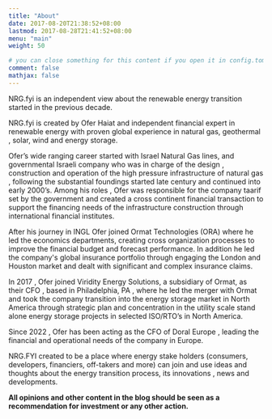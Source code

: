 ```yaml
---
title: "About"
date: 2017-08-20T21:38:52+08:00
lastmod: 2017-08-28T21:41:52+08:00
menu: "main"
weight: 50

# you can close something for this content if you open it in config.toml.
comment: false
mathjax: false
---
```


NRG.fyi is an independent view about the renewable energy transition started in the previous decade.

NRG.fyi is created by Ofer Haiat and independent financial expert in renewable energy with proven global experience in natural gas, geothermal , solar, wind and energy storage. 

Ofer’s wide ranging career started with Israel Natural Gas lines, and governmental Israeli company who was in charge of the design , construction and operation of the high pressure infrastructure of natural gas , following the substantial foundings started late century and continued into early 2000’s. Among his roles , Ofer was responsible for the company taarif set by the government and created a cross continent financial transaction to support the financing needs of the infrastructure construction through international financial institutes.

After his journey in INGL Ofer joined Ormat Technologies (ORA) where he led the economics departments, creating cross organization processes to improve the financial budget and forecast performance. In addition he led the company's global insurance portfolio through engaging the London and Houston market and dealt with significant and complex insurance claims.

In 2017 , Ofer joined Viridity Energy Solutions, a subsidiary of Ormat, as their CFO , based in Philadelphia, PA , where he led the merger with Ormat and took the company transition into the energy storage market in North America through strategic plan and concentration in the utility scale stand alone energy storage projects in selected ISO/RTO’s in North America.

Since 2022 , Ofer has been acting as the CFO of Doral Europe , leading the financial and operational needs of the company in Europe.  

NRG.FYI  created to be a place where energy stake holders (consumers, developers, financiers, off-takers and more) can join and use ideas and thoughts about the energy transition process, its innovations , news and developments.

**All opinions and other content in the blog should be seen as a recommendation for investment or any other action.**